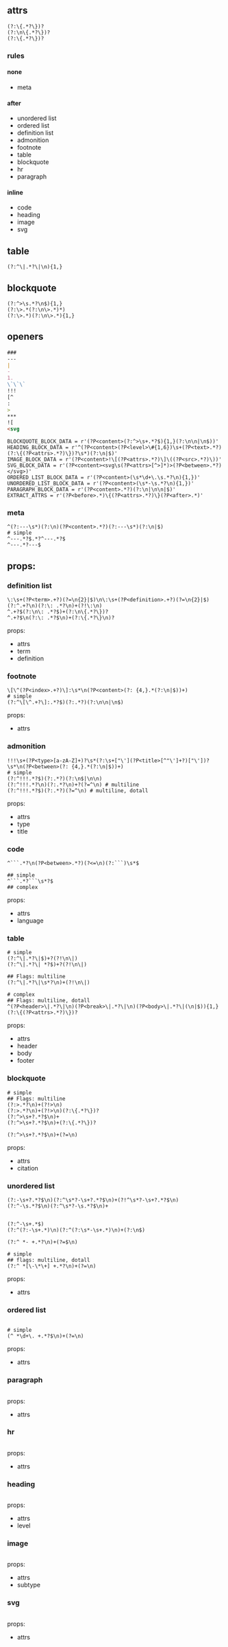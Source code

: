## attrs
```re
(?:\{.*?\})?
(?:\n\{.*?\})?
(?:\{.*?\})?
```
### rules

#### none
- meta
#### after
- unordered list
- ordered list
- definition list
- admonition
- footnote
- table
- blockquote
- hr
- paragraph

#### inline
- code
- heading
- image
- svg

## table
```re
(?:^\|.*?\|\n){1,}
```

## blockquote
```re
(?:^>\s.*?\n$){1,}
(?:\>.*(?:\n\>.*)*)
(?:\>.*)(?:\n\>.*){1,}
```

## openers

```md
###
--- 
| 
- 
1. 
\`\`\`
!!!
[^
: 
> 
***
![
<svg
```


```re
BLOCKQUOTE_BLOCK_DATA = r'(?P<content>(?:^>\s+.*?$){1,}(?:\n\n|\n$))'
HEADING_BLOCK_DATA = r'^(?P<content>(?P<level>\#{1,6})\s+(?P<text>.*?)(?:\{(?P<attrs>.*?)\})?\s*)(?:\n|$)'
IMAGE_BLOCK_DATA = r'(?P<content>!\[(?P<attrs>.*?)\]\((?P<src>.*?)\))'
SVG_BLOCK_DATA = r'(?P<content><svg\s(?P<attrs>[^>]*)>(?P<between>.*?)</svg>)'
ORDERED_LIST_BLOCK_DATA = r'(?P<content>(\s*\d+\.\s.*?\n){1,})'
UNORDERED_LIST_BLOCK_DATA = r'(?P<content>(\s*-\s.*?\n){1,})'
PARAGRAPH_BLOCK_DATA = r'(?P<content>.*?)(?:\n|\n\n|$)'
EXTRACT_ATTRS = r'(?P<before>.*)\{(?P<attrs>.*?)\}(?P<after>.*)'
```

### meta
```re
^(?:---\s*)(?:\n)(?P<content>.*?)(?:---\s*)(?:\n|$)
# simple
^---.*?$.*?^---.*?$
^---.*?---$
```
props:
- 



### definition list
```re
\:\s+(?P<term>.+?)(?=\n{2}|$)\n\:\s+(?P<definition>.+?)(?=\n{2}|$)
(?:^.+?\n)(?:\: .*?\n)+(?!\:\n)
^.+?$(?:\n\: .*?$)+(?:\n\{.*?\})?
^.+?$\n(?:\: .*?$\n)+(?:\{.*?\}\n)?
```
props:
- attrs
- term
- definition

### footnote
```re
\[\^(?P<index>.+?)\]:\s*\n(?P<content>(?: {4,}.*(?:\n|$))+)
# simple
(?:^\[\^.+?\]:.*?$)(?:.*?)(?:\n\n|\n$)
```
props:
- attrs

### admonition
```re
!!!\s+(?P<type>[a-zA-Z]+)?\s*(?:\s+["\'](?P<title>[^"\']+?)["\'])?\s*\n(?P<between>(?: {4,}.*(?:\n|$))+)
# simple
(?:^!!!.*?$)(?:.*?)(?:\n$|\n\n)
(?:^!!!.*?\n)(?:.*?\n)+?(?=^\n) # multiline
(?:^!!!.*?$)(?:.*?)(?=^\n) # multiline, dotall

```
props:
- attrs
- type
- title

### code
```re
^```.*?\n(?P<between>.*?)(?<=\n)(?:```)\s*$

## simple
^```.*?```\s*?$
## complex
```
props:
- attrs
- language


### table
```re
# simple
(?:^\|.*?\|$)+?(?!\n\|)
(?:^\|.*?\| *?$)+?(?!\n\|)

## Flags: multiline
(?:^\|.*?\|\s*?\n)+(?!\n\|) 

# complex 
## Flags: multiline, dotall
^(?P<header>\|.*?\|\n)(?P<break>\|.*?\|\n)(?P<body>\|.*?\|(\n|$)){1,}(?:\{(?P<attrs>.*?)\})? 
```
props:
- attrs
- header
- body
- footer

### blockquote
```re
# simple
## Flags: multiline
(?:>.*?\n)+(?!>\n)
(?:>.*?\n)+(?!>\n)(?:\{.*?\})?
(?:^>\s+?.*?$\n)+
(?:^>\s+?.*?$\n)+(?:\{.*?\})?

(?:^>\s+?.*?$\n)+(?=\n)

```
props:
- attrs
- citation


### unordered list
```re
(?:-\s+?.*?$\n)(?:^\s*?-\s+?.*?$\n)+(?!^\s*?-\s+?.*?$\n)
(?:^-\s.*?$\n)(?:^\s*?-\s.*?$\n)+


(?:^-\s+.*$)
(?:^(?:-\s+.*)\n)(?:^(?:\s*-\s+.*)\n)+(?:\n$)

(?:^ *- +.*?\n)+(?=$\n)

# simple
## flags: multiline, dotall
(?:^ *[\-\*\+] +.*?\n)+(?=\n)
```
props:
- attrs

### ordered list
```re

# simple
(^ *\d+\. +.*?$\n)+(?=\n)
```
props:
- attrs

### paragraph
```re
```
props:
- attrs

### hr
```re
```
props:
- attrs


### heading
```re
```
props:
- attrs
- level


### image
```re
```
props:
- attrs
- subtype

### svg
```re
```
props:
- attrs


